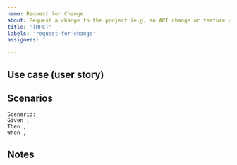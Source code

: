 ```yaml
---
name: Request for Change
about: Request a change to the project (e.g, an API change or feature request)
title: '[RFC]'
labels: 'request-for-change'
assignees: ''

---
```


## Use case (user story)
<!-- 
  Please provide a business/use case for this change.
  
  E.g:
    As a developer using html.js,
    I want html.js to be built on DOM standards,
    In order to be awesome.
->
```
As a ,
I want to ,
In order to .
```

## Description
<!--
  Please provide a brief description of what you're proposing
-->


## Scenarios
<!--
   Please provide as detailed of scenarios as possible,
   to help the maintainers quickly understand what you're proposing
   
   E.g:
   
   Scenario: I am using html.js in the browser
   Given I import html.js in the browser
   When I use the `html` import,
   I want the return value to contain the output DOM tree,
      and the return value to contain the generated template
   In order to be able to inject the template directly into the DOM,
        and to be able to re-use the template later. 
-->

```gherkin
Scenario:
Given ,
Then ,
When ,
```

## Notes
<!-- 
  Provide any other details you would like to provide 
-->
